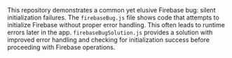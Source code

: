 This repository demonstrates a common yet elusive Firebase bug: silent initialization failures.  The `firebaseBug.js` file shows code that attempts to initialize Firebase without proper error handling. This often leads to runtime errors later in the app. `firebaseBugSolution.js` provides a solution with improved error handling and checking for initialization success before proceeding with Firebase operations.